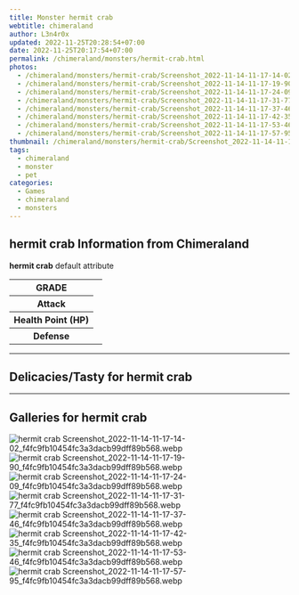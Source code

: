 ```yaml
---
title: Monster hermit crab
webtitle: chimeraland
author: L3n4r0x
updated: 2022-11-25T20:28:54+07:00
date: 2022-11-25T20:17:54+07:00
permalink: /chimeraland/monsters/hermit-crab.html
photos:
  - /chimeraland/monsters/hermit-crab/Screenshot_2022-11-14-11-17-14-02_f4fc9fb10454fc3a3dacb99dff89b568.webp
  - /chimeraland/monsters/hermit-crab/Screenshot_2022-11-14-11-17-19-90_f4fc9fb10454fc3a3dacb99dff89b568.webp
  - /chimeraland/monsters/hermit-crab/Screenshot_2022-11-14-11-17-24-09_f4fc9fb10454fc3a3dacb99dff89b568.webp
  - /chimeraland/monsters/hermit-crab/Screenshot_2022-11-14-11-17-31-77_f4fc9fb10454fc3a3dacb99dff89b568.webp
  - /chimeraland/monsters/hermit-crab/Screenshot_2022-11-14-11-17-37-46_f4fc9fb10454fc3a3dacb99dff89b568.webp
  - /chimeraland/monsters/hermit-crab/Screenshot_2022-11-14-11-17-42-35_f4fc9fb10454fc3a3dacb99dff89b568.webp
  - /chimeraland/monsters/hermit-crab/Screenshot_2022-11-14-11-17-53-46_f4fc9fb10454fc3a3dacb99dff89b568.webp
  - /chimeraland/monsters/hermit-crab/Screenshot_2022-11-14-11-17-57-95_f4fc9fb10454fc3a3dacb99dff89b568.webp
thumbnail: /chimeraland/monsters/hermit-crab/Screenshot_2022-11-14-11-17-14-02_f4fc9fb10454fc3a3dacb99dff89b568.webp
tags:
  - chimeraland
  - monster
  - pet
categories:
  - Games
  - chimeraland
  - monsters
---
```


<section id="bootstrap-wrapper"><link rel="stylesheet" href="https://rawcdn.githack.com/dimaslanjaka/Web-Manajemen/0c3b5aa1813bd4abcd2c11bf3e37928b15c28664/css/bootstrap-5-3-0-alpha3-wrapper.css"/><h2 id="attribute">hermit crab Information from Chimeraland</h2><p><b>hermit crab</b> default attribute <table><tr><th>GRADE</th><td></td></tr><tr><th>Attack</th><td></td></tr><tr><th>Health Point (HP)</th><td></td></tr><tr><th>Defense</th><td></td></tr></table></p><hr/><h2 id="delicacies">Delicacies/Tasty for hermit crab</h2><div class="bg-dark text-light"></div><hr/><div id="gallery"><h2>Galleries for hermit crab</h2><div class="row"><div class="col-lg-6 col-12"><img src="/chimeraland/monsters/hermit-crab/Screenshot_2022-11-14-11-17-14-02_f4fc9fb10454fc3a3dacb99dff89b568.webp" alt="hermit crab Screenshot_2022-11-14-11-17-14-02_f4fc9fb10454fc3a3dacb99dff89b568.webp"/></div><div class="col-lg-6 col-12"><img src="/chimeraland/monsters/hermit-crab/Screenshot_2022-11-14-11-17-19-90_f4fc9fb10454fc3a3dacb99dff89b568.webp" alt="hermit crab Screenshot_2022-11-14-11-17-19-90_f4fc9fb10454fc3a3dacb99dff89b568.webp"/></div><div class="col-lg-6 col-12"><img src="/chimeraland/monsters/hermit-crab/Screenshot_2022-11-14-11-17-24-09_f4fc9fb10454fc3a3dacb99dff89b568.webp" alt="hermit crab Screenshot_2022-11-14-11-17-24-09_f4fc9fb10454fc3a3dacb99dff89b568.webp"/></div><div class="col-lg-6 col-12"><img src="/chimeraland/monsters/hermit-crab/Screenshot_2022-11-14-11-17-31-77_f4fc9fb10454fc3a3dacb99dff89b568.webp" alt="hermit crab Screenshot_2022-11-14-11-17-31-77_f4fc9fb10454fc3a3dacb99dff89b568.webp"/></div><div class="col-lg-6 col-12"><img src="/chimeraland/monsters/hermit-crab/Screenshot_2022-11-14-11-17-37-46_f4fc9fb10454fc3a3dacb99dff89b568.webp" alt="hermit crab Screenshot_2022-11-14-11-17-37-46_f4fc9fb10454fc3a3dacb99dff89b568.webp"/></div><div class="col-lg-6 col-12"><img src="/chimeraland/monsters/hermit-crab/Screenshot_2022-11-14-11-17-42-35_f4fc9fb10454fc3a3dacb99dff89b568.webp" alt="hermit crab Screenshot_2022-11-14-11-17-42-35_f4fc9fb10454fc3a3dacb99dff89b568.webp"/></div><div class="col-lg-6 col-12"><img src="/chimeraland/monsters/hermit-crab/Screenshot_2022-11-14-11-17-53-46_f4fc9fb10454fc3a3dacb99dff89b568.webp" alt="hermit crab Screenshot_2022-11-14-11-17-53-46_f4fc9fb10454fc3a3dacb99dff89b568.webp"/></div><div class="col-lg-6 col-12"><img src="/chimeraland/monsters/hermit-crab/Screenshot_2022-11-14-11-17-57-95_f4fc9fb10454fc3a3dacb99dff89b568.webp" alt="hermit crab Screenshot_2022-11-14-11-17-57-95_f4fc9fb10454fc3a3dacb99dff89b568.webp"/></div></div></div></section>